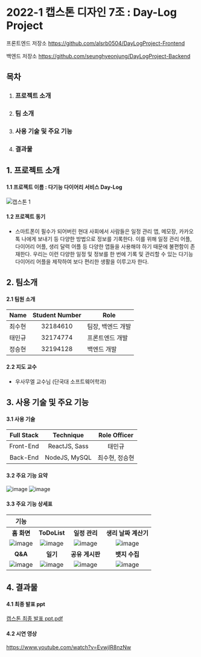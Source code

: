 # 2022-1 캡스톤 디자인 7조 : Day-Log Project
프론트엔드 저장소
https://github.com/alsrb0504/DayLogProject-Frontend

백엔드 저장소
https://github.com/seunghyeonjung/DayLogProject-Backend

## 목차
1. ### 프로젝트 소개
2. ### 팀 소개
3. ### 사용 기술 및 주요 기능
4. ### 결과물

## 1. 프로젝트 소개

#### 1.1 프로젝트 이름 : 다기능 다이어리 서비스 Day-Log

![캡스톤 1](https://user-images.githubusercontent.com/65377787/174632316-e7e504b5-2a0e-4376-9c4e-0145fdc5d075.png)



#### 1.2 프로젝트 동기 
- 스마트폰이 필수가 되어버린 현대 사회에서 사람들은 일정 관리 앱, 메모장, 카카오톡 나에게 보내기 등 다양한 방법으로 정보를 기록한다. 이를 위해 일정 관리 어플, 다이어리 어플, 생리 달력 어플 등 다양한 앱들을 사용해야 하기 때문에 불편함이 존재한다. 우리는 이런 다양한 일정 및 정보를 한 번에 기록 및 관리할 수 있는 다기능 다이어리 어플을 제작하여 보다 편리한 생활을 이루고자 한다.

## 2. 팀소개
#### 2.1 팀원 소개
|Name|Student Number|Role|
|------|:---:|---|
|최수현|32184610|팀장, 백엔드 개발|
|태민규|32174774|프론트엔드 개발|
|정승현|32194128|백엔드 개발|

#### 2.2 지도 교수
- 우사무엘 교수님 (단국대 소프트웨어학과)

## 3. 사용 기술 및 주요 기능
#### 3.1 사용 기술
|Full Stack|Technique|Role Officer|
|:------:|:---:|:---:|
|Front-End|ReactJS, Sass|태민규|
|Back-End|NodeJS, MySQL|최수현, 정승현|

#### 3.2 주요 기능 요약
![image](https://user-images.githubusercontent.com/65377787/174640359-540ee6ca-76cb-4e1c-a01e-886154084aa5.png)
![image](https://user-images.githubusercontent.com/65377787/174640464-30197b63-1b15-48d7-bc3d-5a355067d18e.png)

#### 3.3 주요 기능 상세표
|기능||||
|:---:|:---:|:---:|:---:|
|**홈 화면**|**ToDoList**|**일정 관리**|**생리 날짜 계산기**|
|![image](https://user-images.githubusercontent.com/65377787/174637341-33a0001d-27cd-44ff-95b6-b7419ba23c7d.png)|![image](https://user-images.githubusercontent.com/65377787/174639124-2a4c312f-c27a-4b22-a0fe-1b4379c16aae.png)|![image](https://user-images.githubusercontent.com/65377787/174637039-c6eb59ea-25e5-4bb3-84bc-3003ad241e37.png)|![image](https://user-images.githubusercontent.com/65377787/174637545-1b5f63ac-f173-4f66-929e-8c86954fb381.png)|
|**Q&A**|**일기**|**공유 게시판**|**뱃지 수집**|
|![image](https://user-images.githubusercontent.com/65377787/174638189-e06e6970-3b4c-4192-9679-ad73246dc307.png)|![image](https://user-images.githubusercontent.com/65377787/174637849-81112425-6f08-4097-a934-6b5740617c5b.png)|![image](https://user-images.githubusercontent.com/65377787/174638410-24e75460-0d74-4c51-8be8-33fd5c89cf6c.png)|![image](https://user-images.githubusercontent.com/65377787/174638622-e85a74ab-f6ef-4949-81de-3e22b43178e9.png)|


## 4. 결과물
#### 4.1 최종 발표 ppt
[캡스톤 최종 발표 ppt.pdf](https://github.com/alsrb0504/CapStoneProject/files/8942065/ppt.pdf)

#### 4.2 시연 영상
https://www.youtube.com/watch?v=EvwjlR8nzNw



